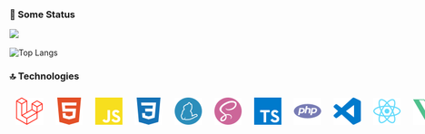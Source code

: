 ### 🚀 Some Status

<img src="https://github-readme-stats.vercel.app/api?username=Juninho-dev&hide=issues&count_private=true&show_icons=true&theme=tokyonight" />

![Top Langs](https://github-readme-stats.vercel.app/api/top-langs/?username=juninho-dev&layout=compact)

### 🔝 Technologies

<div style="
display: flex;
">
	<img src="./laravel.svg" width="50" style="
		margin: 3px;
		padding: 8px;
		border-radius: 4px;
	"/>
	<img src="./html5.svg" width="50" style="
		margin: 3px;
		padding: 8px;
		border-radius: 4px;
	"/>
	<img src="./javascript.svg" width="50" style="
		margin: 3px;
		padding: 8px;
		border-radius: 4px;
	"/>
	<img src="./css3.svg" width="50" style="
		margin: 3px;
		padding: 8px;
		border-radius: 4px;
	"/>
	<img src="./yarn.svg" width="50" style="
		margin: 3px;
		padding: 8px;
		border-radius: 4px;
	"/>
	<img src="./sass.svg" width="50" style="
		margin: 3px;
		padding: 8px;
		border-radius: 4px;
	"/>
	<img src="./typescript.svg" width="50" style="
		margin: 3px;
		padding: 8px;
		border-radius: 4px;
	"/>
	<img src="./php.svg" width="50" style="
		margin: 3px;
		padding: 8px;
		border-radius: 4px;
	"/>
	<img src="./visualstudiocode.svg" width="50" style="
		margin: 3px;
		padding: 8px;
		border-radius: 4px;
	"/>
	<img src="./react.svg" width="50" style="
		margin: 3px;
		padding: 8px;
		border-radius: 4px;
	"/>
	<img src="./vue-dot-js.svg" width="50" style="
		margin: 3px;
		padding: 8px;
		border-radius: 4px;
	"/>
	<img src="./bootstrap.svg" width="50" style="
		margin: 3px;
		padding: 8px;
		border-radius: 4px;
	"/>
	<img src="./sqlite.svg" width="50" style="
		margin: 3px;
		padding: 8px;
		border-radius: 4px;
	"/>
	<img src="./postgresql.svg" width="50" style="
		margin: 3px;
		padding: 8px;
		border-radius: 4px;
	"/>
	<img src="./postman.svg" width="50" style="
		margin: 3px;
		padding: 8px;
		border-radius: 4px;
	"/>
	<img src="./amazonaws.svg" width="50" style="
		margin: 3px;
		padding: 8px;
		border-radius: 4px;
	"/>
	<img src="./apache.svg" width="50" style="
		margin: 3px;
		padding: 8px;
		border-radius: 4px;
	"/>
	<img src="./electron.svg" width="50" style="
		margin: 3px;
		padding: 8px;
		border-radius: 4px;
	"/>
	<img src="./expo.svg" width="50" style="
		margin: 3px;
		padding: 8px;
		border-radius: 4px;
	"/>
</div>
